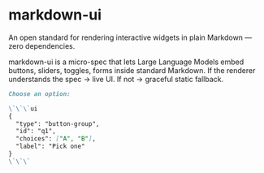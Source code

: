 # markdown-ui
An open standard for rendering interactive widgets in plain Markdown — zero dependencies.

markdown-ui is a micro-spec that lets Large Language Models embed buttons, sliders, toggles, forms inside standard Markdown.
If the renderer understands the spec → live UI.
If not → graceful static fallback.

```markdown
Choose an option:

\`\`\`ui
{
  "type": "button-group",
  "id": "q1",
  "choices": ["A", "B"],
  "label": "Pick one"
}
\`\`\`
```
